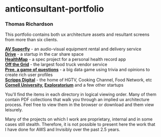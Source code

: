 # anticonsultant-portfolio

### Thomas Richardson

This portfolio contains both ux architecture assets and resultant screens from more than six clients.


<strong>[AV Superfly](AVsuperfly)</strong> - an audio-visual equipment rental and delivery service<br>
<strong>[Drive](DRIVE)</strong> - a startup in the car share space<br>
<strong>[HealthMap](HealthMap)</strong> - a spec project for a personal health record app<br>
<strong>[Off the Grid](Off%20the%20Grid)</strong> - the largest food truck vendor service<br>
<strong>[Pree, a game of questions](Pree)</strong> - a big data game using trivia and opinions to create rich user profiles<br>
<strong>[Scripps Digital](Scripps%20Digital)</strong> - the home of HGTV, Cooking Channel, Food Network, etc<br>
<strong>[Cornell University](https://github.com/ehusserl/anticonsultant-portfolio/tree/master/%CE%A9%20other%20UX%20architecture), [Exploratorium](https://github.com/ehusserl/anticonsultant-portfolio/tree/master/%CE%A9%20other%20UX%20architecture)</strong> and a few other startups<br>


You'll find the items in each directory in logical viewing order. Many of them contain PDF collections that walk you through an implied ux architecture process. Feel free to view them in the browser or download and them view leisurely.

Many of the projects on which I work are proprietary, internal and in some cases still stealth. Therefore, it is not possible to present here the work that I have done for AWS and Invisibly over the past 2.5 years.
